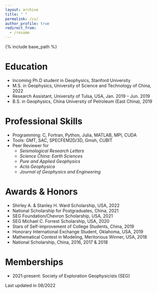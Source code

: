 ```yaml
---
layout: archive
title: " "
permalink: /cv/
author_profile: true
redirect_from:
  - /resume
---
```


{% include base_path %}

Education
======
* Incoming Ph.D student in Geophysics, Stanford University
* M.S. in Geophysics, University of Science and Technology of China, 2022
* Research Assistant, University of Tulsa, USA,  Jan. 2019 – Jun. 2019
* B.S. in Geophysics, China University of Petroleum (East China), 2019


Professional Skills
======
* Programming: C, Fortran, Python, Julia, MATLAB, MPI, CUDA
* Tools: GMT, SAC, SPECFEM2D/3D, Gmsh, CUBIT
* Peer Reviewer for
  * *Seismological Research Letters*
  * *Science China: Earth Sciences*
  * *Pure and Applied Geophysics*
  * *Acta Geophysica*
  * *Journal of Geophysics and Engineering*


Awards & Honors
======

* Shirley A. & Stanley H. Ward Scholarship, USA, 2022
* National Scholarship for Postgraduates, China, 2021
* SEG Foundation/Chevron Scholarship, USA, 2021
* SEG Michael C. Forrest Scholarship, USA, 2020
* Stars of Self-improvement of College Students, China, 2019
* Honorary International Exchange Student, Oklahoma, USA, 2019
* Mathematical Contest in Modeling, Meritorious Winner, USA, 2018
* National Scholarship, China, 2016, 2017 & 2018

Memberships
======
* 2021-present: Society of Exploration Geophysicists (SEG)


<!--Publications-->
<!-- ====== -->
<!-- 
  <ul>{% for post in site.publications %}
    {% include archive-single-cv.html %}
  {% endfor %}</ul> -->

<!--Talks-->
<!-- ======
  <ul>{% for post in site.talks %}
    {% include archive-single-talk-cv.html %}
  {% endfor %}</ul> -->

<!--code-->
<!-- ======
  <ul>{% for post in site.code %}
    {% include archive-single-cv.html %}
  {% endfor %}</ul> -->




Last updated in 08/2022
